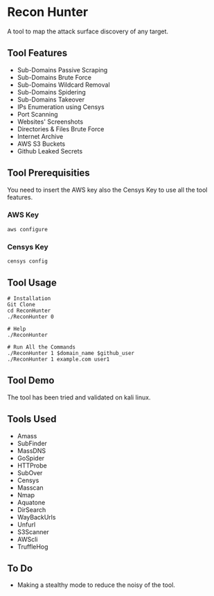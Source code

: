 # Recon Hunter

A tool to map the attack surface discovery of any target.

## Tool Features

- Sub-Domains Passive Scraping
- Sub-Domains Brute Force
- Sub-Domains Wildcard Removal
- Sub-Domains Spidering
- Sub-Domains Takeover
- IPs Enumeration using Censys
- Port Scanning
- Websites' Screenshots
- Directories & Files Brute Force
- Internet Archive
- AWS S3 Buckets
- Github Leaked Secrets

## Tool Prerequisities

You need to insert the AWS key also the Censys Key to use all the tool features.

### AWS Key
```
aws configure
```

### Censys Key
```
censys config
```

## Tool Usage

```
# Installation
Git Clone
cd ReconHunter
./ReconHunter 0

# Help
./ReconHunter

# Run All the Commands
./ReconHunter 1 $domain_name $github_user
./ReconHunter 1 example.com user1
```

## Tool Demo

The tool has been tried and validated on kali linux.

## Tools Used

- Amass
- SubFinder
- MassDNS
- GoSpider
- HTTProbe
- SubOver
- Censys
- Masscan
- Nmap
- Aquatone
- DirSearch
- WayBackUrls
- Unfurl
- S3Scanner
- AWScli
- TruffleHog

## To Do

- Making a stealthy mode to reduce the noisy of the tool.
